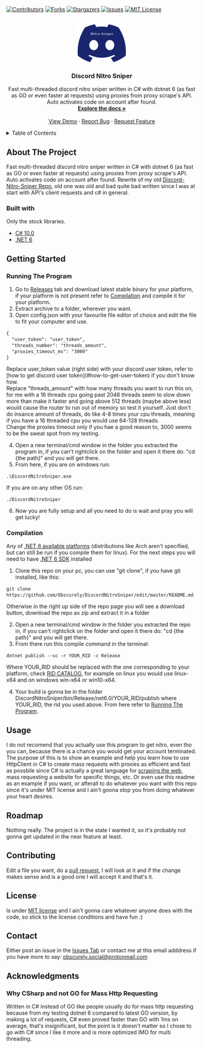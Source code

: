 <div id="top"></div>
<!--
*** Thanks for checking out the Best-README-Template. If you have a suggestion
*** that would make this better, please fork the repo and create a pull request
*** or simply open an issue with the tag "enhancement".
*** Don't forget to give the project a star!
*** Thanks again! Now go create something AMAZING! :D
-->



<!-- PROJECT SHIELDS -->
<!--
*** I'm using markdown "reference style" links for readability.
*** Reference links are enclosed in brackets [ ] instead of parentheses ( ).
*** See the bottom of this document for the declaration of the reference variables
*** for contributors-url, forks-url, etc. This is an optional, concise syntax you may use.
*** https://www.markdownguide.org/basic-syntax/#reference-style-links
-->
[![Contributors][contributors-shield]][contributors-url]
[![Forks][forks-shield]][forks-url]
[![Stargazers][stars-shield]][stars-url]
[![Issues][issues-shield]][issues-url]
[![MIT License][license-shield]][license-url]



<!-- PROJECT LOGO -->
<br />
<div align="center">
  <a href="https://github.com/Obscurely/DiscordNitroSniper">
    <img src="images/logo.png" alt="Logo" width="128" height="100">
  </a>

  <h3 align="center">Discord Nitro Sniper</h3>

  <p align="center">
    Fast multi-threaded discord nitro sniper written in C# with dotnet 6 (as fast as GO or even faster at requests) using proxies from proxy scrape's API. Auto activates code on account after found.
    <br />
    <a href="https://github.com/Obscurely/DiscordNitroSniper"><strong>Explore the docs »</strong></a>
    <br />
    <br />
    <a href="https://github.com/Obscurely/DiscordNitroSniper">View Demo</a>
    ·
    <a href="https://github.com/Obscurely/DiscordNitroSniper/issues">Report Bug</a>
    ·
    <a href="https://github.com/Obscurely/DiscordNitroSniper/issues">Request Feature</a>
  </p>
</div>



<!-- TABLE OF CONTENTS -->
<details>
  <summary>Table of Contents</summary>
  <ol>
    <li>
      <a href="#about-the-project">About The Project</a>
      <ul>
        <li><a href="#built-with">Built With</a></li>
      </ul>
    </li>
    <li>
      <a href="#getting-started">Getting Started</a>
      <ul>
        <li><a href="#running-the-program">Running the Program</a></li>
        <li><a href="#compilation">Compilation</a></li>
      </ul>
    </li>
    <li><a href="#usage">Usage</a></li>
    <li><a href="#roadmap">Roadmap</a></li>
    <li><a href="#contributing">Contributing</a></li>
    <li><a href="#license">License</a></li>
    <li><a href="#contact">Contact</a></li>
    <li>
      <a href="#acknowledgments">Acknowledgments</a>
      <ul>
        <li><a href="#why-csharp-and-not-go-for-mass-http-requesting"> Why CSharp and not GO for Mass Http Requesting</a></li>
      </ul>
    </li>
  </ol>
</details>


## About The Project
Fast multi-threaded discord nitro sniper written in C# with dotnet 6 (as fast as GO or even faster at requests) using proxies from proxy scrape's API. Auto activates code on account after found. Rewrite of my old [Discord-Nitro-Sniper Repo](https://github.com/Obscurely/Discord-Nitro-Sniper/), old one was old and bad quite bad written since I was at start with API's client requests and c# in general.



### Built with
Only the stock libraries.
* [C# 10.0](https://docs.microsoft.com/en-us/dotnet/csharp/whats-new/csharp-10)
* [.NET 6](https://devblogs.microsoft.com/dotnet/announcing-net-6/?WT.mc_id=dotnet-35129-website)



## Getting Started

### Running The Program
1. Go to [Releases](https://github.com/Obscurely/DiscordNitroSniper/releases) tab and download latest stable binary for your platform, if your platform is not present refer to [Compilation](#compilation) and compile it for your platform.
2. Extract archive to a folder, wherever you want.
3. Open config.json with your favourite file editor of choice and edit the file to fit your computer and use.
```
{
  "user_token": "user_token",
  "threads_number": "threads_amount",
  "proxies_timeout_ms": "3000"
}
```
<div>Replace user_token value (right side) with your discord user token, refer to [how to get discord user token](#how-to-get-user-token) if you don't know how.</div>
<div>Replace "threads_amount" with how many threads you want to run this on, for me with a 16 threads cpu going past 2048 threads seem to slow down more than make it faster and going above 512 threads (maybe above less) would cause the router to run out of memory so test it yourself. Just don't do insance amount of threads, do like 4-8 times your cpu threads, meaning if you have a 16 threaded cpu you would use 64-128 threads. </div>
<div>Change the proxies timeout only if you hae a good reason to, 3000 seems to be the sweat spot from my testing. </div>

4. Open a new terminal/cmd window in the folder you extracted the program in, if you can't rightclick on the folder and open it there do: "cd {the path}" and you will get there.
5. From here, if you are on windows run:
```
.\DiscordNitroSniper.exe
```
If you are on any other OS run:
```
./DiscordNitroSniper
```
6. Now you are fully setup and all you need to do is wait and pray you will get lucky!

### Compilation
Any of [.NET 6 available platforms](https://github.com/dotnet/core/blob/main/release-notes/6.0/supported-os.md) (distributions like Arch aren't specified, but can still be run if you compile them for linux). For the next steps you will need to have [.NET 6 SDK](https://dotnet.microsoft.com/en-us/download/dotnet/6.0) installed

1. Clone this repo on your pc, you can use "git clone", if you have git installed, like this:
```
git clone https://github.com/Obscurely/DiscordNitroSniper/edit/master/README.md
```
Otherwise in the right up side of the repo page you will see a download button, download the repo as zip and extract it in a folder

2. Open a new terminal/cmd window in the folder you extracted the repo in, if you can't rightclick on the folder and open it there do: "cd {the path}" and you will get there.
3. From there run this compile command in the terminal:
```
dotnet publish --sc -r YOUR_RID -c Release
```
Where YOUR_RID should be replaced with the one corresponding to your platform, check [RID CATALOG](https://docs.microsoft.com/en-us/dotnet/core/rid-catalog), for example on linux you would use linux-x64 and on windows win-x64 or win10-x64.

4. Your build is gonna be in the folder DiscordNitroSniper/bin/Release/net6.0/YOUR_RID/publish where YOUR_RID, the rid you used above. From here refer to [Running The Program](#running-the-program).

## Usage
I do not recomend that you actually use this program to get nitro, even tho you can, because there is a chance you would get your account terminated. The purpose of this is to show an example and help you learn how to use HttpClient in C# to create mass requests with proxies as efficient and fast as possbile since C# is actually a great language for [scraping the web](https://www.parsehub.com/blog/what-is-web-scraping/), mass requesting a website for specific things, etc. Or even use this readme as an example if you want, or afterall to do whatever you want with this repo since it's under MIT license and I ain't goona stop you from doing whatever your heart desires.

## Roadmap
Nothing really. The project is in the state I wanted it, so it's probably not gonna get updated in the near feature at least.

## Contributing
Edit a file you want, do a [pull request](https://docs.github.com/en/pull-requests/collaborating-with-pull-requests/proposing-changes-to-your-work-with-pull-requests/creating-a-pull-request), I will look at it and if the change makes sense and is a good one I will accept it and that's it.

## License
Is under [MIT license](https://mit-license.org/) and I ain't gonna care whatever anyone does with the code, so stick to the license conditions and have fun :)

## Contact
Either post an issue in the [Issues Tab](https://github.com/Obscurely/DiscordNitroSniper/issues) or contact me at this email adddress if you have more to say:  obscurely.social@protonmail.com

## Acknowledgments

### Why CSharp and not GO for Mass Http Requesting
Written in C# instead of GO like people usually do for mass http requesting because from my testing dotnet 6 compared to latest GO version, by making a lot of requests, C# even proved faster than GO with 1ms on average, that's insignificant, but the point is it doesn't matter so I chose to go with C# since I like it more and is more optimized IMO for multi threading.

<!-- MARKDOWN LINKS & IMAGES -->
<!-- https://www.markdownguide.org/basic-syntax/#reference-style-links -->
[contributors-shield]: https://img.shields.io/github/contributors/Obscurely/DiscordNitroSniper.svg?style=for-the-badge
[contributors-url]: https://github.com/Obscurely/DiscordNitroSniper/graphs/contributors
[forks-shield]: https://img.shields.io/github/forks/Obscurely/DiscordNitroSniper.svg?style=for-the-badge
[forks-url]: https://github.com/Obscurely/DiscordNitroSniper/network/members
[stars-shield]: https://img.shields.io/github/stars/Obscurely/DiscordNitroSniper.svg?style=for-the-badge
[stars-url]: https://github.com/Obscurely/DiscordNitroSniper/stargazers
[issues-shield]: https://img.shields.io/github/issues/Obscurely/DiscordNitroSniper.svg?style=for-the-badge
[issues-url]: https://github.com/Obscurely/DiscordNitroSniper/issues
[license-shield]: https://img.shields.io/github/license/Obscurely/DiscordNitroSniper.svg?style=for-the-badge
[license-url]: https://github.com/Obscurely/DiscordNitroSniper/blob/master/LICENSE
[product-screenshot]: images/screenshot.png

